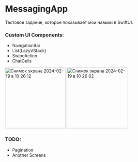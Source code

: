 # MessagingApp
Тестовое задание, которое показывает мои навыки в SwiftUI.

### Custom UI Components:
* NavigationBar
* List(LazyVStack)
* SwipeAction
* ChatCells

<img width="200" alt="Снимок экрана 2024-02-19 в 10 26 12" src="https://github.com/VladEnbaev/MessagingApp/assets/116029905/0c0657a1-a03f-45df-8ef9-d5dcbf325873">
<img width="200" alt="Снимок экрана 2024-02-19 в 10 26 02" src="https://github.com/VladEnbaev/MessagingApp/assets/116029905/5c22e65d-9708-4ad7-b610-c873a654741f">

### TODO: 
* Pagination
* Another Screens


